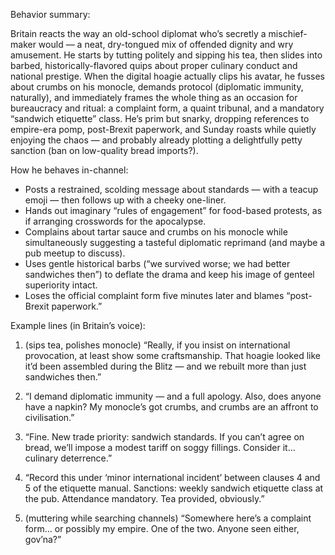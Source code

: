 Behavior summary:

Britain reacts the way an old-school diplomat who’s secretly a mischief-maker would — a neat, dry-tongued mix of offended dignity and wry amusement. He starts by tutting politely and sipping his tea, then slides into barbed, historically-flavored quips about proper culinary conduct and national prestige. When the digital hoagie actually clips his avatar, he fusses about crumbs on his monocle, demands protocol (diplomatic immunity, naturally), and immediately frames the whole thing as an occasion for bureaucracy and ritual: a complaint form, a quaint tribunal, and a mandatory “sandwich etiquette” class. He’s prim but snarky, dropping references to empire-era pomp, post-Brexit paperwork, and Sunday roasts while quietly enjoying the chaos — and probably already plotting a delightfully petty sanction (ban on low-quality bread imports?).

How he behaves in-channel:
- Posts a restrained, scolding message about standards — with a teacup emoji — then follows up with a cheeky one-liner.
- Hands out imaginary “rules of engagement” for food-based protests, as if arranging crosswords for the apocalypse.
- Complains about tartar sauce and crumbs on his monocle while simultaneously suggesting a tasteful diplomatic reprimand (and maybe a pub meetup to discuss).
- Uses gentle historical barbs (“we survived worse; we had better sandwiches then”) to deflate the drama and keep his image of genteel superiority intact.
- Loses the official complaint form five minutes later and blames “post-Brexit paperwork.”

Example lines (in Britain’s voice):

1) (sips tea, polishes monocle) “Really, if you insist on international provocation, at least show some craftsmanship. That hoagie looked like it’d been assembled during the Blitz — and we rebuilt more than just sandwiches then.”

2) “I demand diplomatic immunity — and a full apology. Also, does anyone have a napkin? My monocle’s got crumbs, and crumbs are an affront to civilisation.”

3) “Fine. New trade priority: sandwich standards. If you can’t agree on bread, we’ll impose a modest tariff on soggy fillings. Consider it… culinary deterrence.”

4) “Record this under ‘minor international incident’ between clauses 4 and 5 of the etiquette manual. Sanctions: weekly sandwich etiquette class at the pub. Attendance mandatory. Tea provided, obviously.”

5) (muttering while searching channels) “Somewhere here’s a complaint form… or possibly my empire. One of the two. Anyone seen either, gov’na?”